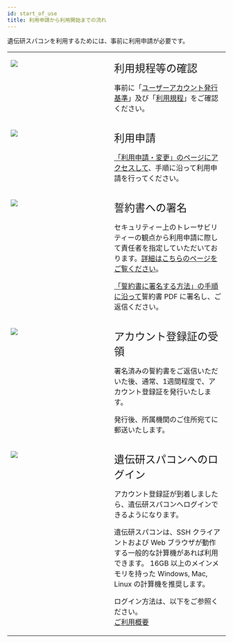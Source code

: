 ```yaml
---
id: start_of_use
title: 利用申請から利用開始までの流れ
---
```


遺伝研スパコンを利用するためには、事前に利用申請が必要です。

<table>
<tr>
<td width="400" valign="top">

![](/img/start_the_service/start_1.png)

</td>
<td width="400" valign="top">

<font size="5">利用規程等の確認</font><br/>

事前に「[<u>ユーザーアカウント発行基準</u>](/application)」及び「[<u>利用規程</u>](/application/use_policy)」をご確認ください。

</td>
</tr>

<tr>
<td width="400" valign="top">

![](/img/start_the_service/start_3.png)

</td>
<td>

<font size="5">利用申請</font><br/>

[<u>「利用申請・変更」のページにアクセスして</u>](/application/registration)、手順に沿って利用申請を行ってください。


</td>
</tr>

<tr>
<td width="400" valign="top">

![](/img/start_the_service/start_4.png)

</td>
<td width="400" valign="top">

<font size="5">誓約書への署名</font><br/>

セキュリティー上のトレーサビリティーの観点から利用申請に際して責任者を指定していただいております。[<u>詳細はこちらのページをご覧ください</u>](/application/#責任者について)。<br/>

[<u>「誓約書に署名する方法」の手順に沿って</u>](/application/signing_PDF)誓約書 PDF に署名し、ご返信ください。

</td>
</tr>


<tr>
<td width="400" valign="top">

![](/img/start_the_service/start_5.png)

</td>
<td width="400" valign="top">

<font size="5">アカウント登録証の受領</font><br/>

署名済みの誓約書をご返信いただいた後、通常、1週間程度で、アカウント登録証を発行いたします。<br/>

発行後、所属機関のご住所宛てに郵送いたします。


</td>
</tr>


<tr>
<td width="400" valign="top">

![](/img/start_the_service/start_6.png)

</td>
<td width="400" valign="top">

<font size="5">遺伝研スパコンへのログイン</font><br/>

アカウント登録証が到着しましたら、遺伝研スパコンへログインできるようになります。<br/>

遺伝研スパコンは、SSH クライアントおよび Web ブラウザが動作する一般的な計算機があれば利用できます。 16GB 以上のメインメモリを持った Windows, Mac, Linux の計算機を推奨します。<br/>

ログイン方法は、以下をご参照ください。<br/>
[<u>ご利用概要</u>](/guides/introduction/)


</td>
</tr>

</table>
